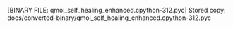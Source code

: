 [BINARY FILE: qmoi_self_healing_enhanced.cpython-312.pyc]
Stored copy: docs/converted-binary/qmoi_self_healing_enhanced.cpython-312.pyc
